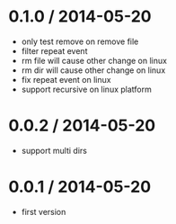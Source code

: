 
0.1.0 / 2014-05-20
==================

 * only test remove on remove file
 * filter repeat event
 * rm file will cause other change on linux
 * rm dir will cause other change on linux
 * fix repeat event on linux
 * support recursive on linux platform

0.0.2 / 2014-05-20
==================

 * support multi dirs

0.0.1 / 2014-05-20
==================

 * first version
